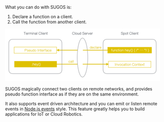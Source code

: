 What you can do with SUGOS is:

1. Declare a function on a client.
2. Call the function from another client.

<img src="assets/images/sugos-overview.jpeg" 
    alt="Overview"
/>

SUGOS magically connect two clients on remote networks, and provides pseudo function interface as if they are on the same environment.

It also supports event driven architecture and you can emit or listen remote events in [Node.js events](https://nodejs.org/api/events.html#events_events) style.
 This feature greatly helps you to build applications for IoT or Cloud Robotics.

